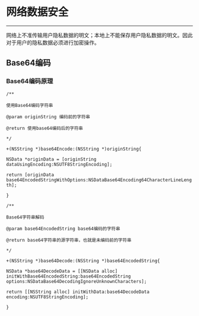 # 网络数据安全

---

网络上不准传输用户隐私数据的明文；本地上不能保存用户隐私数据的明文。因此对于用户的隐私数据必须进行加密操作。

## Base64编码

### Base64编码原理



`/**`

`使用Base64编码字符串`

`@param originString 编码前的字符串`

`@return 使用base64编码后的字符串`

`*/`

`+(NSString *)base64Encode:(NSString *)originString{`

`NSData *originData = [originString dataUsingEncoding:NSUTF8StringEncoding];`

`return [originData base64EncodedStringWithOptions:NSDataBase64Encoding64CharacterLineLength];`

`}`

`/**`

`Base64字符串解码`

`@param base64EncodedString base64编码的字符串`

`@return base64字符串的源字符串，也就是未编码前的字符串`

`*/`

`+(NSString *)base64Decode:(NSString *)base64EncodedString{`

`NSData *base64DecodeData = [[NSData alloc] initWithBase64EncodedString:base64EncodedString options:NSDataBase64DecodingIgnoreUnknownCharacters];`

`return [[NSString alloc] initWithData:base64DecodeData encoding:NSUTF8StringEncoding];`

`}`

